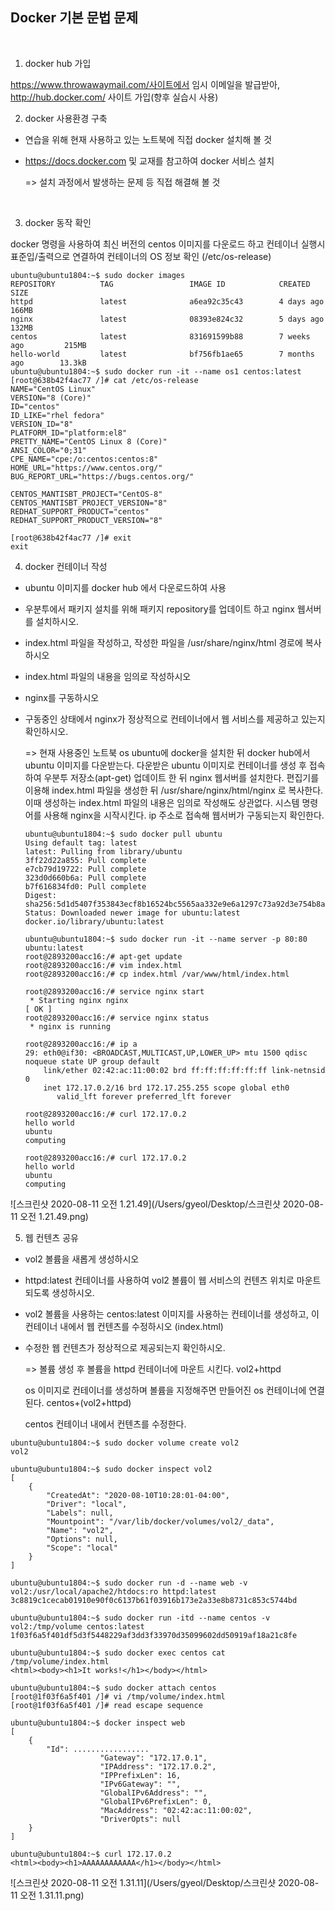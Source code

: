 ## Docker 기본 문법 문제

﻿

1. docker hub 가입

https://www.throwawaymail.com/사이트에서 임시 이메일을 발급받아, http://hub.docker.com/ 사이트 가입(향후 실습시 사용)



2. docker 사용환경 구축

- 연습을 위해 현재 사용하고 있는 노트북에 직접 docker 설치해 볼 것

- https://docs.docker.com 및 교재를 참고하여 docker 서비스 설치

  

  => 설치 과정에서 발생하는 문제 등 직접 해결해 볼 것

﻿﻿

3. docker 동작 확인

docker 명령을 사용하여 최신 버전의 centos 이미지를 다운로드 하고 컨테이너 실행시 표준입/출력으로 연결하여 컨테이너의 OS 정보 확인 (/etc/os-release)

```
ubuntu@ubuntu1804:~$ sudo docker images
REPOSITORY          TAG                 IMAGE ID            CREATED             SIZE
httpd               latest              a6ea92c35c43        4 days ago          166MB
nginx               latest              08393e824c32        5 days ago          132MB
centos              latest              831691599b88        7 weeks ago         215MB
hello-world         latest              bf756fb1ae65        7 months ago        13.3kB
ubuntu@ubuntu1804:~$ sudo docker run -it --name os1 centos:latest
[root@638b42f4ac77 /]# cat /etc/os-release  
NAME="CentOS Linux"
VERSION="8 (Core)"
ID="centos"
ID_LIKE="rhel fedora"
VERSION_ID="8"
PLATFORM_ID="platform:el8"
PRETTY_NAME="CentOS Linux 8 (Core)"
ANSI_COLOR="0;31"
CPE_NAME="cpe:/o:centos:centos:8"
HOME_URL="https://www.centos.org/"
BUG_REPORT_URL="https://bugs.centos.org/"

CENTOS_MANTISBT_PROJECT="CentOS-8"
CENTOS_MANTISBT_PROJECT_VERSION="8"
REDHAT_SUPPORT_PRODUCT="centos"
REDHAT_SUPPORT_PRODUCT_VERSION="8"

[root@638b42f4ac77 /]# exit
exit

```



4. docker 컨테이너 작성

- ubuntu 이미지를 docker hub 에서 다운로드하여 사용

- 우분투에서 패키지 설치를 위해 패키지 repository를 업데이트 하고 nginx 웹서버를 설치하시오.

- index.html 파일을 작성하고, 작성한 파일을 /usr/share/nginx/html 경로에 복사하시오

- index.html 파일의 내용을 임의로 작성하시오

- nginx를 구동하시오

- 구동중인 상태에서 nginx가 정상적으로 컨테이너에서 웹 서비스를 제공하고 있는지 확인하시오.

  => 현재 사용중인 노트북 os ubuntu에 docker을 설치한 뒤 docker hub에서 ubuntu 이미지를 다운받는다. 다운받은 ubuntu 이미지로 컨테이너를 생성 후 접속하여 우분투 저장소(apt-get) 업데이트 한 뒤 nginx 웹서버를 설치한다. 편집기를 이용해 index.html 파일을 생성한 뒤 /usr/share/nginx/html/nginx 로 복사한다. 이때 생성하는 index.html 파일의 내용은 임의로 작성해도 상관없다. 시스템 명령어를 사용해 nginx을 시작시킨다. ip 주소로 접속해 웹서버가 구동되는지 확인한다. 

  ```
  ubuntu@ubuntu1804:~$ sudo docker pull ubuntu
  Using default tag: latest
  latest: Pulling from library/ubuntu
  3ff22d22a855: Pull complete 
  e7cb79d19722: Pull complete 
  323d0d660b6a: Pull complete 
  b7f616834fd0: Pull complete 
  Digest: sha256:5d1d5407f353843ecf8b16524bc5565aa332e9e6a1297c73a92d3e754b8a636d
  Status: Downloaded newer image for ubuntu:latest
  docker.io/library/ubuntu:latest
  
  ubuntu@ubuntu1804:~$ sudo docker run -it --name server -p 80:80 ubuntu:latest
  root@2893200acc16:/# apt-get update
  root@2893200acc16:/# vim index.html
  root@2893200acc16:/# cp index.html /var/www/html/index.html              
  
  root@2893200acc16:/# service nginx start
   * Starting nginx nginx                                                                                                                 [ OK ] 
  root@2893200acc16:/# service nginx status
   * nginx is running
   
  root@2893200acc16:/# ip a
  29: eth0@if30: <BROADCAST,MULTICAST,UP,LOWER_UP> mtu 1500 qdisc noqueue state UP group default 
      link/ether 02:42:ac:11:00:02 brd ff:ff:ff:ff:ff:ff link-netnsid 0
      inet 172.17.0.2/16 brd 172.17.255.255 scope global eth0
         valid_lft forever preferred_lft forever
         
  root@2893200acc16:/# curl 172.17.0.2
  hello world
  ubuntu
  computing
  
  ```

  ```
  root@2893200acc16:/# curl 172.17.0.2
  hello world
  ubuntu
  computing
  ```

![스크린샷 2020-08-11 오전 1.21.49](/Users/gyeol/Desktop/스크린샷 2020-08-11 오전 1.21.49.png)





5. 웹 컨텐츠 공유

- vol2 볼륨을 새롭게 생성하시오

- httpd:latest 컨테이너를 사용하여 vol2 볼륨이 웹 서비스의 컨텐츠 위치로 마운트되도록 생성하시오.

- vol2 볼륨을 사용하는 centos:latest 이미지를 사용하는 컨테이너를 생성하고, 이 컨테이너 내에서 웹 컨텐츠를 수정하시오 (index.html)

- 수정한 웹 컨텐츠가 정상적으로 제공되는지 확인하시오.

  => 볼륨 생성 후 볼륨을 httpd 컨테이너에 마운트 시킨다. vol2+httpd

  os 이미지로 컨테이너를 생성하며 볼륨을 지정해주면 만들어진 os 컨테이너에 연결된다. centos+(vol2+httpd)

  centos 컨테이너 내에서 컨텐츠를 수정한다.

  

```
ubuntu@ubuntu1804:~$ sudo docker volume create vol2
vol2

ubuntu@ubuntu1804:~$ sudo docker inspect vol2
[
    {
        "CreatedAt": "2020-08-10T10:28:01-04:00",
        "Driver": "local",
        "Labels": null,
        "Mountpoint": "/var/lib/docker/volumes/vol2/_data",
        "Name": "vol2",
        "Options": null,
        "Scope": "local"
    }
]

ubuntu@ubuntu1804:~$ sudo docker run -d --name web -v vol2:/usr/local/apache2/htdocs:ro httpd:latest
3c8819c1cecab01910e90f0c6137b61f03916b173e2a33e8b8731c853c5744bd

ubuntu@ubuntu1804:~$ sudo docker run -itd --name centos -v vol2:/tmp/volume centos:latest
1f03f6a5f401df5d3f5448229af3dd3f33970d35099602dd50919af18a21c8fe

ubuntu@ubuntu1804:~$ sudo docker exec centos cat /tmp/volume/index.html
<html><body><h1>It works!</h1></body></html>

ubuntu@ubuntu1804:~$ sudo docker attach centos
[root@1f03f6a5f401 /]# vi /tmp/volume/index.html
[root@1f03f6a5f401 /]# read escape sequence

ubuntu@ubuntu1804:~$ docker inspect web
[
    {
        "Id": .................
                    "Gateway": "172.17.0.1",
                    "IPAddress": "172.17.0.2",
                    "IPPrefixLen": 16,
                    "IPv6Gateway": "",
                    "GlobalIPv6Address": "",
                    "GlobalIPv6PrefixLen": 0,
                    "MacAddress": "02:42:ac:11:00:02",
                    "DriverOpts": null
    }
]

ubuntu@ubuntu1804:~$ curl 172.17.0.2
<html><body><h1>AAAAAAAAAAAA</h1></body></html>

```

﻿![스크린샷 2020-08-11 오전 1.31.11](/Users/gyeol/Desktop/스크린샷 2020-08-11 오전 1.31.11.png)